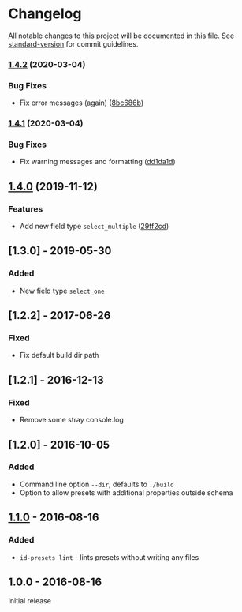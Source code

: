 # Changelog

All notable changes to this project will be documented in this file. See [standard-version](https://github.com/conventional-changelog/standard-version) for commit guidelines.

### [1.4.2](https://github.com/digidem/id-presets-builder/compare/v1.4.1...v1.4.2) (2020-03-04)


### Bug Fixes

* Fix error messages (again) ([8bc686b](https://github.com/digidem/id-presets-builder/commit/8bc686b6866cc29e550ae1de93e96c3542263ad6))

### [1.4.1](https://github.com/digidem/id-presets-builder/compare/v1.4.0...v1.4.1) (2020-03-04)


### Bug Fixes

* Fix warning messages and formatting ([dd1da1d](https://github.com/digidem/id-presets-builder/commit/dd1da1d0d37ff25b04780f38cb461138d306654b))

## [1.4.0](https://github.com/digidem/id-presets-builder/compare/v1.3.0...v1.4.0) (2019-11-12)


### Features

* Add new field type `select_multiple` ([29ff2cd](https://github.com/digidem/id-presets-builder/commit/29ff2cde6c33af1c6cf03a837b5e0fc5c3b670a5))

## [1.3.0] - 2019-05-30
### Added
- New field type `select_one`

## [1.2.2] - 2017-06-26
### Fixed
- Fix default build dir path

## [1.2.1] - 2016-12-13
### Fixed
- Remove some stray console.log

## [1.2.0] - 2016-10-05
### Added
- Command line option `--dir`, defaults to `./build`
- Option to allow presets with additional properties outside schema

## [1.1.0] - 2016-08-16
### Added
- `id-presets lint` - lints presets without writing any files

## 1.0.0 - 2016-08-16

Initial release

[1.1.0]: https://github.com/digidem/id-presets-builder/compare/v1.0.0...v1.1.0
